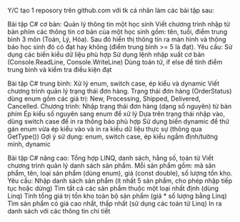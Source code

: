 Y/C tạo 1 reposory trên github.com với tk cá nhân làm các bài tập sau:

Bài tập C# cơ bản: Quản lý thông tin một học sinh
Viết chương trình nhập từ bàn phím các thông tin cơ bản của một học sinh gồm: tên, tuổi, điểm trung bình 3 môn (Toán, Lý, Hóa). Sau đó hiển thị thông tin ra màn hình và thông báo học sinh đó có đạt hay không (điểm trung bình >= 5 là đạt).
Yêu cầu:
Sử dụng các biến kiểu dữ liệu phù hợp
Sử dụng lệnh nhập xuất cơ bản (Console.ReadLine, Console.WriteLine)
Dùng toán tử, if else để tính điểm trung bình và kiểm tra điều kiện đạt

Bài tập C# trung bình: Xử lý enum, switch case, ép kiểu và dynamic
Viết chương trình quản lý trạng thái đơn hàng. Trạng thái đơn hàng (OrderStatus) dùng enum gồm các giá trị: New, Processing, Shipped, Delivered, Cancelled.
Chương trình:
Nhập trạng thái đơn hàng (dạng số nguyên) từ bàn phím
Ép kiểu số nguyên sang enum để xử lý
Dựa trên trạng thái nhập vào, dùng switch case để in ra thông báo phù hợp
Sử dụng biến dynamic để thử gán enum vừa ép kiểu vào và in ra kiểu dữ liệu thực sự (thông qua GetType())
Gợi ý sử dụng: enum, switch case, ép kiểu ngầm định/tường minh, dynamic

Bài tập C# nâng cao: Tổng hợp LINQ, danh sách, hằng số, toán tử
Viết chương trình quản lý danh sách sản phẩm. Mỗi sản phẩm gồm: mã sản phẩm, tên, loại sản phẩm (dùng enum), giá (const double), số lượng tồn kho.
Yêu cầu:
Nhập danh sách sản phẩm (ít nhất 5 sản phẩm, cho phép nhập tiếp tục hoặc dừng)
Tìm tất cả các sản phẩm thuộc một loại nhất định (dùng Linq)
Tính tổng giá trị tồn kho toàn bộ sản phẩm (giá * số lượng bằng Linq)
Tìm sản phẩm có giá cao nhất, thấp nhất (sử dụng các toán tử Linq)
In ra danh sách với các thông tin chi tiết
